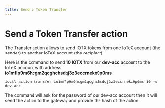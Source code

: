 ```yaml
---
title: Send a Token Transfer
---
```


# Send a Token Transfer action

The Transfer action allows to send IOTX tokens from one IoTeX account (the _sender_) to another IoTeX account (the _recipient_).

Here is the command to send **10 IOTX** from our **dev-acc** account to the IoTeX account with address **io1mflp9m6hcgm2qcghchsdqj3z3eccrnekx9p0ms**

```
ioctl action transfer io1mflp9m6hcgm2qcghchsdqj3z3eccrnekx9p0ms 10 -s dev-acc
```

The command will ask for the password of our dev-acc account then it will send the action to the gateway and provide the hash of the action.
